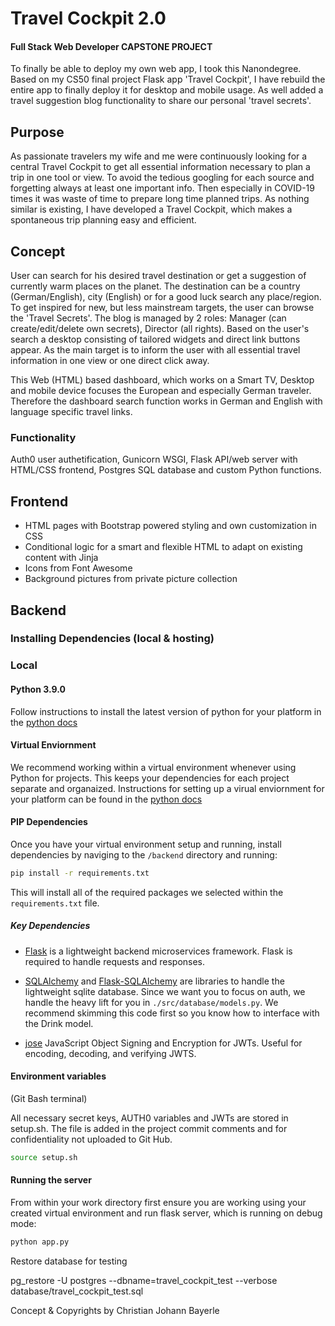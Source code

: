 # Travel Cockpit 2.0
#### Full Stack Web Developer CAPSTONE PROJECT
To finally be able to deploy my own web app, I took this Nanondegree. Based on my CS50 final project Flask app 'Travel Cockpit', I have rebuild the entire app to finally deploy it for desktop and mobile usage. As well added a travel suggestion blog functionality to share our personal 'travel secrets'.

## Purpose
As passionate travelers my wife and me were continuously looking for a central
Travel Cockpit to get all essential information necessary to plan a trip in one
tool or view. To avoid the tedious googling for each source and forgetting
always at least one important info.
Then especially in COVID-19 times it was waste of time to prepare long time
planned trips.
As nothing similar is existing, I have developed a Travel Cockpit, which makes
a spontaneous trip planning easy and efficient.

## Concept
User can search for his desired travel destination or get a suggestion of currently
warm places on the planet. The destination can be a country (German/English), city (English) or for a good
luck search any place/region.
To get inspired for new, but less mainstream targets, the user can browse the 'Travel Secrets'. The blog is managed by 2 roles: Manager (can create/edit/delete own secrets), Director (all rights).
Based on the user's search a desktop consisting of tailored widgets and direct link buttons appear. As the main target is to inform the user with all essential travel information in one view or one direct click away.

This Web (HTML) based dashboard, which works on a Smart TV, Desktop and mobile
device focuses the European and especially German traveler. Therefore the dashboard
search function works in German and English with language specific travel links.

### Functionality
Auth0 user authetification, Gunicorn WSGI, Flask API/web server with HTML/CSS frontend, Postgres SQL database and custom Python functions.


## Frontend
- HTML pages with Bootstrap powered styling and own customization in CSS
- Conditional logic for a smart and flexible HTML to adapt on existing content
with Jinja
- Icons from Font Awesome
- Background pictures from private picture collection


## Backend

### Installing Dependencies (local & hosting)

### Local

#### Python 3.9.0

Follow instructions to install the latest version of python for your platform in the [python docs](https://docs.python.org/3/using/unix.html#getting-and-installing-the-latest-version-of-python)

#### Virtual Enviornment

We recommend working within a virtual environment whenever using Python for projects. This keeps your dependencies for each project separate and organaized. Instructions for setting up a virual enviornment for your platform can be found in the [python docs](https://packaging.python.org/guides/installing-using-pip-and-virtual-environments/)

#### PIP Dependencies

Once you have your virtual environment setup and running, install dependencies by naviging to the `/backend` directory and running:

```bash
pip install -r requirements.txt
```

This will install all of the required packages we selected within the `requirements.txt` file.

##### Key Dependencies

- [Flask](http://flask.pocoo.org/)  is a lightweight backend microservices framework. Flask is required to handle requests and responses.

- [SQLAlchemy](https://www.sqlalchemy.org/) and [Flask-SQLAlchemy](https://flask-sqlalchemy.palletsprojects.com/en/2.x/) are libraries to handle the lightweight sqlite database. Since we want you to focus on auth, we handle the heavy lift for you in `./src/database/models.py`. We recommend skimming this code first so you know how to interface with the Drink model.

- [jose](https://python-jose.readthedocs.io/en/latest/) JavaScript Object Signing and Encryption for JWTs. Useful for encoding, decoding, and verifying JWTS.

#### Environment variables
(Git Bash terminal)

All necessary secret keys, AUTH0 variables and JWTs are stored in setup.sh. The file is added in the project commit comments and for confidentiality not uploaded to Git Hub.

```bash
source setup.sh
```

#### Running the server

From within your work directory first ensure you are working using your created virtual environment and run flask server, which is running on debug mode:

```bash
python app.py
```






Restore database for testing

 pg_restore -U postgres --dbname=travel_cockpit_test --verbose database/travel_cockpit_test.sql
 
 
 Concept & Copyrights by Christian Johann Bayerle
